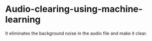 # Audio-clearing-using-machine-learning
It eliminates the background noise in the audio file and make it clear.
